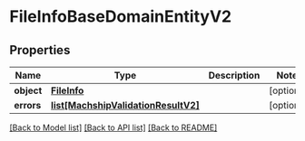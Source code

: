 # FileInfoBaseDomainEntityV2

## Properties
Name | Type | Description | Notes
------------ | ------------- | ------------- | -------------
**object** | [**FileInfo**](FileInfo.md) |  | [optional] 
**errors** | [**list[MachshipValidationResultV2]**](MachshipValidationResultV2.md) |  | [optional] 

[[Back to Model list]](../README.md#documentation-for-models) [[Back to API list]](../README.md#documentation-for-api-endpoints) [[Back to README]](../README.md)

